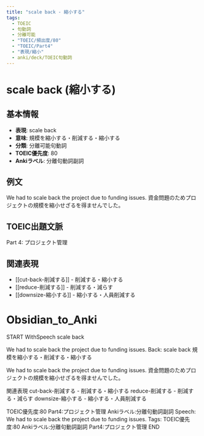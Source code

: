```yaml
---
title: "scale back - 縮小する"
tags:
  - TOEIC
  - 句動詞
  - 分離可能
  - "TOEIC/頻出度/80"
  - "TOEIC/Part4"
  - "表現/縮小"
  - anki/deck/TOEIC句動詞
---
```


# scale back (縮小する)

## 基本情報
- **表現**: scale back
- **意味**: 規模を縮小する・削減する・縮小する
- **分類**: 分離可能句動詞
- **TOEIC優先度**: 80
- **Ankiラベル**: 分離句動詞副詞

## 例文
We had to scale back the project due to funding issues.
資金問題のためプロジェクトの規模を縮小せざるを得ませんでした。

## TOEIC出題文脈
Part 4: プロジェクト管理

## 関連表現
- [[cut-back-削減する]] - 削減する・縮小する
- [[reduce-削減する]] - 削減する・減らす
- [[downsize-縮小する]] - 縮小する・人員削減する

# Obsidian_to_Anki
START
WithSpeech
scale back

We had to scale back the project due to funding issues.
Back: 
scale back
規模を縮小する・削減する・縮小する

We had to scale back the project due to funding issues.
資金問題のためプロジェクトの規模を縮小せざるを得ませんでした。

関連表現
cut-back-削減する - 削減する・縮小する
reduce-削減する - 削減する・減らす
downsize-縮小する - 縮小する・人員削減する

TOEIC優先度:80
Part4:プロジェクト管理
Ankiラベル:分離句動詞副詞
Speech: We had to scale back the project due to funding issues.
Tags: TOEIC優先度:80 Ankiラベル:分離句動詞副詞 Part4:プロジェクト管理
END 